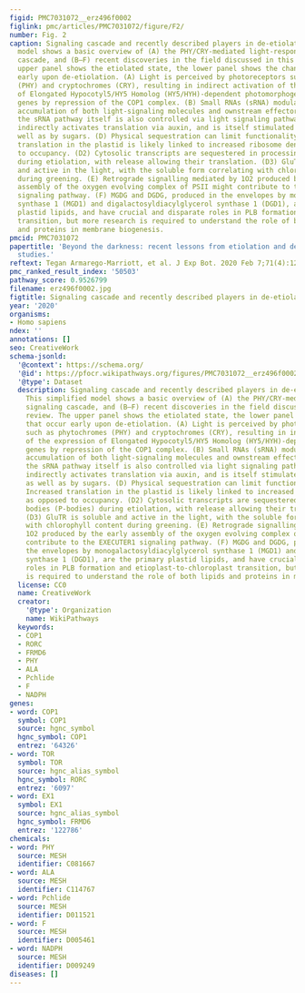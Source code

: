 ```yaml
---
figid: PMC7031072__erz496f0002
figlink: pmc/articles/PMC7031072/figure/F2/
number: Fig. 2
caption: Signaling cascade and recently described players in de-etiolation. This simplified
  model shows a basic overview of (A) the PHY/CRY-mediated light-responsive signaling
  cascade, and (B–F) recent discoveries in the field discussed in this review. The
  upper panel shows the etiolated state, the lower panel shows the changes that occur
  early upon de-etiolation. (A) Light is perceived by photoreceptors such as phytochromes
  (PHY) and cryptochromes (CRY), resulting in indirect activation of the expression
  of Elongated Hypocotyl5/HY5 Homolog (HY5/HYH)-dependent photomorphogenesis-related
  genes by repression of the COP1 complex. (B) Small RNAs (sRNA) modulate transcript
  accumulation of both light-signaling molecules and ownstream effector genes, and
  the sRNA pathway itself is also controlled via light signaling pathways. (C) TOR
  indirectly activates translation via auxin, and is itself stimulated by light as
  well as by sugars. (D) Physical sequestration can limit functionality. (D1) Increased
  translation in the plastid is likely linked to increased ribosome density, as opposed
  to occupancy. (D2) Cytosolic transcripts are sequestered in processing bodies (P-bodies)
  during etiolation, with release allowing their translation. (D3) GluTR is soluble
  and active in the light, with the soluble form correlating with chlorophyll content
  during greening. (E) Retrograde signalling mediated by 1O2 produced by the early
  assembly of the oxygen evolving complex of PSII might contribute to the EXECUTER1
  signaling pathway. (F) MGDG and DGDG, produced in the envelopes by monogalactosyldiacylglycerol
  synthase 1 (MGD1) and digalactosyldiacylglycerol synthase 1 (DGD1), are the primary
  plastid lipids, and have crucial and disparate roles in PLB formation and etioplast-to-chloroplast
  transition, but more research is required to understand the role of both lipids
  and proteins in membrane biogenesis.
pmcid: PMC7031072
papertitle: 'Beyond the darkness: recent lessons from etiolation and de-etiolation
  studies.'
reftext: Tegan Armarego-Marriott, et al. J Exp Bot. 2020 Feb 7;71(4):1215-1225.
pmc_ranked_result_index: '50503'
pathway_score: 0.9526799
filename: erz496f0002.jpg
figtitle: Signaling cascade and recently described players in de-etiolation
year: '2020'
organisms:
- Homo sapiens
ndex: ''
annotations: []
seo: CreativeWork
schema-jsonld:
  '@context': https://schema.org/
  '@id': https://pfocr.wikipathways.org/figures/PMC7031072__erz496f0002.html
  '@type': Dataset
  description: Signaling cascade and recently described players in de-etiolation.
    This simplified model shows a basic overview of (A) the PHY/CRY-mediated light-responsive
    signaling cascade, and (B–F) recent discoveries in the field discussed in this
    review. The upper panel shows the etiolated state, the lower panel shows the changes
    that occur early upon de-etiolation. (A) Light is perceived by photoreceptors
    such as phytochromes (PHY) and cryptochromes (CRY), resulting in indirect activation
    of the expression of Elongated Hypocotyl5/HY5 Homolog (HY5/HYH)-dependent photomorphogenesis-related
    genes by repression of the COP1 complex. (B) Small RNAs (sRNA) modulate transcript
    accumulation of both light-signaling molecules and ownstream effector genes, and
    the sRNA pathway itself is also controlled via light signaling pathways. (C) TOR
    indirectly activates translation via auxin, and is itself stimulated by light
    as well as by sugars. (D) Physical sequestration can limit functionality. (D1)
    Increased translation in the plastid is likely linked to increased ribosome density,
    as opposed to occupancy. (D2) Cytosolic transcripts are sequestered in processing
    bodies (P-bodies) during etiolation, with release allowing their translation.
    (D3) GluTR is soluble and active in the light, with the soluble form correlating
    with chlorophyll content during greening. (E) Retrograde signalling mediated by
    1O2 produced by the early assembly of the oxygen evolving complex of PSII might
    contribute to the EXECUTER1 signaling pathway. (F) MGDG and DGDG, produced in
    the envelopes by monogalactosyldiacylglycerol synthase 1 (MGD1) and digalactosyldiacylglycerol
    synthase 1 (DGD1), are the primary plastid lipids, and have crucial and disparate
    roles in PLB formation and etioplast-to-chloroplast transition, but more research
    is required to understand the role of both lipids and proteins in membrane biogenesis.
  license: CC0
  name: CreativeWork
  creator:
    '@type': Organization
    name: WikiPathways
  keywords:
  - COP1
  - RORC
  - FRMD6
  - PHY
  - ALA
  - Pchlide
  - F
  - NADPH
genes:
- word: COP1
  symbol: COP1
  source: hgnc_symbol
  hgnc_symbol: COP1
  entrez: '64326'
- word: TOR
  symbol: TOR
  source: hgnc_alias_symbol
  hgnc_symbol: RORC
  entrez: '6097'
- word: EX1
  symbol: EX1
  source: hgnc_alias_symbol
  hgnc_symbol: FRMD6
  entrez: '122786'
chemicals:
- word: PHY
  source: MESH
  identifier: C081667
- word: ALA
  source: MESH
  identifier: C114767
- word: Pchlide
  source: MESH
  identifier: D011521
- word: F
  source: MESH
  identifier: D005461
- word: NADPH
  source: MESH
  identifier: D009249
diseases: []
---
```

